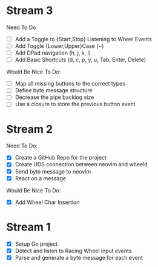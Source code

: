 # Stream 3

Need To Do

- [ ] Add a Toggle to {Start,Stop} Listening to Wheel Events
- [ ] Add Toggle {Lower,Upper}Case (~)
- [ ] Add DPad navigation (h, j, k, l)
- [ ] Add Basic Shortcuts (d, c, p, y, u, Tab, Enter, Delete)

Would Be Nice To Do:

- [ ] Map all missing buttons to the correct types
- [ ] Define byte message structure
- [ ] Decrease the pipe backlog size
- [ ] Use a closure to store the previous button event

# Stream 2

Need To Do:

- [x] Create a GitHub Repo for the project
- [x] Create UDS connection between neovim and wheeld
- [x] Send byte message to neovim
- [x] React on a message

Would Be Nice To Do:

- [x] Add Wheel Char Insertion

# Stream 1

- [x] Setup Go project
- [x] Detect and listen to Racing Wheel input events
- [x] Parse and generate a byte message for each event
